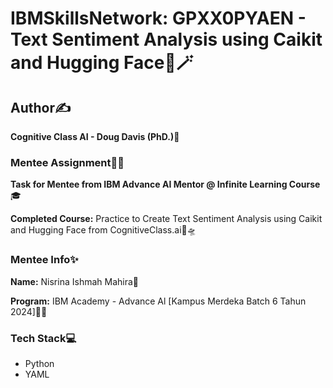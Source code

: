 # IBMSkillsNetwork: GPXX0PYAEN - Text Sentiment Analysis using Caikit and Hugging Face🌈🪄 

## Author✍️

**Cognitive Class AI - Doug Davis (PhD.)💎**

### Mentee Assignment📝📂

**Task for Mentee from IBM Advance AI Mentor @ Infinite Learning Course**🎓

**Completed Course:** Practice to Create Text Sentiment Analysis using Caikit and Hugging Face from CognitiveClass.ai🔭🛸

### Mentee Info✨

**Name:** Nisrina Ishmah Mahira🧕

**Program:** IBM Academy - Advance Al [Kampus Merdeka Batch 6 Tahun 2024]🏫🎉

### Tech Stack💻

* Python
* YAML
